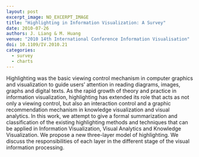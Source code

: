 ```yaml
---
layout: post
excerpt_image: NO_EXCERPT_IMAGE
title: "Highlighting in Information Visualization: A Survey"
date: 2010-07-26
authors: J. Liang & M. Huang
venue: "2010 14th International Conference Information Visualisation"
doi: 10.1109/IV.2010.21
categories:
  - survey
  - charts
---
```

Highlighting was the basic viewing control mechanism in computer graphics and visualization to guide users’ attention in reading diagrams, images, graphs and digital texts. As the rapid growth of theory and practice in information visualization, highlighting has extended its role that acts as not only a viewing control, but also an interaction control and a graphic recommendation mechanism in knowledge visualization and visual analytics. In this work, we attempt to give a formal summarization and classification of the existing highlighting methods and techniques that can be applied in Information Visualization, Visual Analytics and Knowledge Visualization. We propose a new three-layer model of highlighting. We discuss the responsibilities of each layer in the different stage of the visual information processing.
